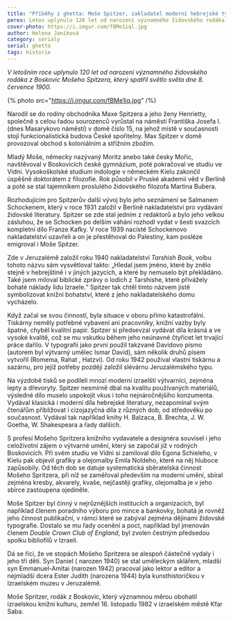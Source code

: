 ```yaml
---
title: "Příběhy z ghetta: Moše Spitzer, zakladatel moderní hebrejské typografie a knižního designu"
perex: Letos uplynulo 120 let od narození významného židovského rodáka z Boskovic Mošeho Spitzera, který spatřil světlo světa 8. července 1900.
cover-photo: https://i.imgur.com/fBMe1iql.jpg
author: Helena Janíková
category: seriály
serial: ghetto
tags: historie
---
```


*V letošním roce uplynulo 120 let od narození významného židovského rodáka z Boskovic Mošeho Spitzera, který spatřil světlo světa dne 8. července 1900.*

{% photo src="https://i.imgur.com/fBMe1iq.jpg" /%}

Narodil se do rodiny obchodníka Maxe Spitzera a jeho ženy Henrietty, společně s celou řadou sourozenců vyrůstal na náměstí Františka Josefa I. (dnes Masarykovo náměstí) v domě číslo 15, na jehož místě v současnosti stojí funkcionalistická budova České spořitelny. Max Spitzer v domě provozoval obchod s koloniálním a střižním zbožím.

Mladý Moše, německy nazývaný Moritz anebo také česky Mořic, navštěvoval v Boskovicích české gymnázium, poté pokračoval ve studiu ve Vídni. Vysokoškolské studium indologie v německém Kielu zakončil úspěšně doktorátem z filozofie. Rok působil v Pruské akademii věd v Berlíně a poté se stal tajemníkem proslulého židovského filozofa Martina Bubera. 

Rozhodujícím pro Spitzerův další vývoj bylo jeho seznámení se Salmanem Schockenem, který v roce 1931 založil v Berlíně nakladatelství pro vydávání židovské literatury. Spitzer se zde stal jedním z redaktorů a bylo jeho velkou zásluhou, že se Schocken po delším váhání rozhodl vydat v šesti svazcích kompletní dílo Franze Kafky. V roce 1939 nacisté Schockenovo nakladatelství uzavřeli a on je přestěhoval do Palestiny, kam posléze emigroval i Moše Spitzer.

Zde v Jeruzalémě založil roku 1940 nakladatelství *Tarshish Book*, volbu tohoto názvu sám vysvětloval takto: „Hledal jsem jméno, které by znělo stejně v hebrejštině i v jiných jazycích, a které by nemuselo být překládáno. Také jsem miloval biblické zprávy o lodích z Tarshishe, které přivážely bohaté náklady lidu Izraele.“ Spitzer tak chtěl tímto názvem jistě symbolizovat knižní bohatství, které z jeho nakladatelského domu vycházelo. 

Když začal se svou činností, byla situace v oboru přímo katastrofální. Tiskárny neměly potřebné vybavení ani pracovníky, knižní vazby byly špatné, chyběl kvalitní papír. Spitzer si předsevzal vydávat díla krásná a ve vysoké kvalitě, což se mu vskutku během jeho neúnavné čtyřicet let trvající práce dařilo. V typografii jako první použil takzvané Davidovo písmo (autorem byl výtvarný umělec Ismar David), sám několik druhů písem vytvořil (Romema, Rahat , Hatzvi). Od roku 1942 používal vlastní tiskárnu a sazárnu, pro jejíž potřeby později založil slévárnu Jeruzalémského typu.

Na výzdobě tisků se podíleli mnozí moderní izraelští výtvarníci, zejména lepty a dřevoryty. Spitzer nesmírně dbal na kvalitu používaných materiálů, výsledné dílo muselo uspokojit vkus i toho nejnáročnějšího konzumenta. Vydával klasická i moderní díla hebrejské literatury, nezapomínal svým čtenářům přibližovat i cizojazyčná díla z různých dob, od středověku po současnost. Vydával tak například knihy H. Balzaca, B. Brechta, J. W. Goetha, W. Shakespeara a řady dalších.

S profesí Mošeho Spritzera knižního vydavatele a designéra souvisel i jeho celoživotní zájem o výtvarné umění, který se započal již v rodných Boskovicích. Při svém studiu ve Vídni si zamiloval dílo Egona Schieleho, v Kielu pak objevil grafiky a olejomalby Emila Noldeho, které na něj hluboce zapůsobily. Od těch dob se datuje systematická sběratelská činnost Mošeho Spritzera, při níž se zaměřoval především na moderní umění, sbíral zejména kresby, akvarely, kvaše, nejčastěji grafiky, olejomalba je v jeho sbírce zastoupena ojediněle.

Moše Spitzer byl činný v nejrůznějších institucích a organizacích, byl například členem poradního výboru pro mince a bankovky, bohatá je rovněž jeho činnost publikační, v rámci které se zabýval zejména dějinami židovské typografie. Dostalo se mu řady ocenění a poct, například byl jmenován členem *Double Crown Club of England*, byl zvolen čestným předsedou spolku bibliofilů v Izraeli.

Dá se říci, že ve stopách Mošeho Spritzera se alespoň částečně vydaly i jeho tři děti. Syn Daniel ( narozen 1940) se stal uměleckým sklářem, mladší syn Emmanuel-Amitai (narozen 1942) pracoval jako lektor a editor a nejmladší dcera Ester Judith (narozena 1944) byla kunsthistoričkou v Izraelském muzeu v Jeruzalémě.

Moše Spritzer, rodák z Boskovic, který významnou měrou obohatil izraelskou knižní kulturu, zemřel 16. listopadu 1982 v izraelském městě Kfar Saba.
